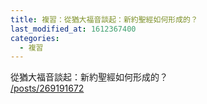 ```yaml
---
title: 複習：從猶大福音談起：新約聖經如何形成的？
last_modified_at: 1612367400
categories:
  - 複習
---
```


<p>從猶大福音談起：新約聖經如何形成的？<br>
<a href="/posts/269191672" target="_blank">/posts/269191672</a></p>

<p>&nbsp;</p>

